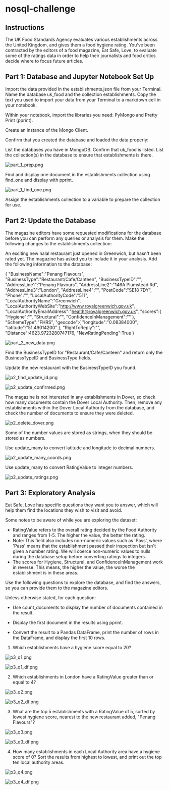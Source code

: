 # nosql-challenge
## Instructions
The UK Food Standards Agency evaluates various establishments across the United Kingdom, and gives them a food hygiene rating. You've been contracted by the editors of a food magazine, Eat Safe, Love, to evaluate some of the ratings data in order to help their journalists and food critics decide where to focus future articles.

## Part 1: Database and Jupyter Notebook Set Up

Import the data provided in the establishments.json file from your Terminal. Name the database uk_food and the collection establishments. Copy the text you used to import your data from your Terminal to a markdown cell in your notebook.

Within your notebook, import the libraries you need: PyMongo and Pretty Print (pprint).

Create an instance of the Mongo Client.

Confirm that you created the database and loaded the data properly:

List the databases you have in MongoDB. Confirm that uk_food is listed.
List the collection(s) in the database to ensure that establishments is there.

![part_1_prep.png](https://github.com/tgrishanina/nosql-challenge/blob/main/images/part_1_prep.png)


Find and display one document in the establishments collection using find_one and display with pprint.

![part_1_find_one.png](https://github.com/tgrishanina/nosql-challenge/blob/main/images/part_1_find_one.png)


Assign the establishments collection to a variable to prepare the collection for use.

## Part 2: Update the Database

The magazine editors have some requested modifications for the database before you can perform any queries or analysis for them. Make the following changes to the establishments collection:

An exciting new halal restaurant just opened in Greenwich, but hasn't been rated yet. The magazine has asked you to include it in your analysis. Add the following information to the database:

{
    "BusinessName":"Penang Flavours",
    "BusinessType":"Restaurant/Cafe/Canteen",
    "BusinessTypeID":"",
    "AddressLine1":"Penang Flavours",
    "AddressLine2":"146A Plumstead Rd",
    "AddressLine3":"London",
    "AddressLine4":"",
    "PostCode":"SE18 7DY",
    "Phone":"",
    "LocalAuthorityCode":"511",
    "LocalAuthorityName":"Greenwich",
    "LocalAuthorityWebSite":"http://www.royalgreenwich.gov.uk",
    "LocalAuthorityEmailAddress":"health@royalgreenwich.gov.uk",
    "scores":{
        "Hygiene":"",
        "Structural":"",
        "ConfidenceInManagement":""
    },
    "SchemeType":"FHRS",
    "geocode":{
        "longitude":"0.08384000",
        "latitude":"51.49014200"
    },
    "RightToReply":"",
    "Distance":4623.9723280747176,
    "NewRatingPending":True
}

![part_2_new_data.png](https://github.com/tgrishanina/nosql-challenge/blob/main/images/part_2_new_data.png)


Find the BusinessTypeID for "Restaurant/Cafe/Canteen" and return only the BusinessTypeID and BusinessType fields.

Update the new restaurant with the BusinessTypeID you found.

![p2_find_update_id.png](https://github.com/tgrishanina/nosql-challenge/blob/main/images/p2_find_update_id.png)

![p2_update_confirmed.png](https://github.com/tgrishanina/nosql-challenge/blob/main/images/p2_update_confirmed.png)


The magazine is not interested in any establishments in Dover, so check how many documents contain the Dover Local Authority. Then, remove any establishments within the Dover Local Authority from the database, and check the number of documents to ensure they were deleted.

![p2_delete_dover.png](https://github.com/tgrishanina/nosql-challenge/blob/main/images/p2_delete_dover.png)


Some of the number values are stored as strings, when they should be stored as numbers.

Use update_many to convert latitude and longitude to decimal numbers.

![p2_update_many_coords.png](https://github.com/tgrishanina/nosql-challenge/blob/main/images/p2_update_many_coords.png)


Use update_many to convert RatingValue to integer numbers.

![p2_update_ratings.png](https://github.com/tgrishanina/nosql-challenge/blob/main/images/p2_update_ratings.png)

## Part 3: Exploratory Analysis

Eat Safe, Love has specific questions they want you to answer, which will help them find the locations they wish to visit and avoid.

Some notes to be aware of while you are exploring the dataset:

- RatingValue refers to the overall rating decided by the Food Authority and ranges from 1-5. The higher the value, the better the rating.
- Note: This field also includes non-numeric values such as 'Pass', where 'Pass' means that the establishment passed their inspection but isn't given a number rating. We will coerce non-numeric values to nulls during the database setup before converting ratings to integers.
- The scores for Hygiene, Structural, and ConfidenceInManagement work in reverse. This means, the higher the value, the worse the establishment is in these areas.

Use the following questions to explore the database, and find the answers, so you can provide them to the magazine editors.

Unless otherwise stated, for each question:

- Use count_documents to display the number of documents contained in the result.

- Display the first document in the results using pprint.

- Convert the result to a Pandas DataFrame, print the number of rows in the DataFrame, and display the first 10 rows.

1) Which establishments have a hygiene score equal to 20?

![p3_q1.png](https://github.com/tgrishanina/nosql-challenge/blob/main/images/p3_q1.png)

![p3_q1_df.png](https://github.com/tgrishanina/nosql-challenge/blob/main/images/p3_q1_df.png)


2) Which establishments in London have a RatingValue greater than or equal to 4?

![p3_q2.png](https://github.com/tgrishanina/nosql-challenge/blob/main/images/p3_q2.png)

![p3_q2_df.png](https://github.com/tgrishanina/nosql-challenge/blob/main/images/p3_q2_df.png)


3) What are the top 5 establishments with a RatingValue of 5, sorted by lowest hygiene score, nearest to the new restaurant added, "Penang Flavours"?

![p3_q3.png](https://github.com/tgrishanina/nosql-challenge/blob/main/images/p3_q3.png)

![p3_q3_df.png](https://github.com/tgrishanina/nosql-challenge/blob/main/images/p3_q3_df.png)


4) How many establishments in each Local Authority area have a hygiene score of 0? Sort the results from highest to lowest, and print out the top ten local authority areas.

![p3_q4.png](https://github.com/tgrishanina/nosql-challenge/blob/main/images/p3_q4.png)

![p3_q4_df.png](https://github.com/tgrishanina/nosql-challenge/blob/main/images/p3_q4_df.png)

